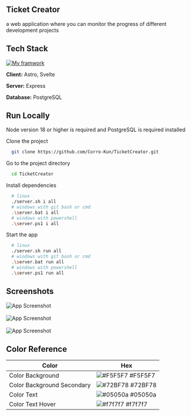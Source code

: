 ## Ticket Creator

a web application where you can monitor the progress of different development projects


## Tech Stack

[![My framwork](https://skillicons.dev/icons?i=astro,svelte,express,postgres)]()

**Client:** Astro, Svelte

**Server:** Express

**Database:** PostgreSQL

## Run Locally

Node version 18 or higher is required and PostgreSQL is required installed

Clone the project

```bash
  git clone https://github.com/Corro-Kun/TicketCreator.git
```

Go to the project directory

```bash
  cd TicketCreator
```

Install dependencies

```bash
  # linux
  ./server.sh i all
  # windows with git bash or cmd
  .\server.bat i all
  # windows with powershell
  .\server.ps1 i all
```

Start the app

```bash
  # linux
  ./server.sh run all
  # windows with git bash or cmd
  .\server.bat run all
  # windows with powershell
  .\server.ps1 run all
```

## Screenshots

<img src="https://via.placeholder.com/468x300?text=App+Screenshot+Here" alt="App Screenshot">
<br>
<br>
<img src="https://via.placeholder.com/468x300?text=App+Screenshot+Here" alt="App Screenshot">
<br>
<br>
<img src="https://via.placeholder.com/468x300?text=App+Screenshot+Here" alt="App Screenshot">

## Color Reference

| Color             | Hex                                                                |
| ----------------- | ------------------------------------------------------------------ |
| Color Background | ![#F5F5F7](https://via.placeholder.com/10/F5F5F7?text=+) #F5F5F7 |
| Color Background Secondary | ![#72BF78](https://via.placeholder.com/10/72BF78?text=+) #72BF78 |
| Color Text | ![#05050a](https://via.placeholder.com/10/05050a?text=+) #05050a |
| Color Text Hover | ![#f7f7f7](https://via.placeholder.com/10/f7f7f7?text=+) #f7f7f7 |
